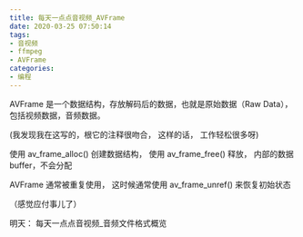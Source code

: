```yaml
---
title: 每天一点点音视频_AVFrame
date: 2020-03-25 07:50:14
tags:
- 音视频
- ffmpeg
- AVFrame
categories:
- 编程
---
```


AVFrame 是一个数据结构，存放解码后的数据，也就是原始数据（Raw Data）， 包括视频数据，音频数据。

(我发现我在这写的，根它的注释很吻合， 这样的话， 工作轻松很多呀)

使用 av_frame_alloc() 创建数据结构， 使用 av_frame_free() 释放， 内部的数据buffer，不会分配

AVFrame 通常被重复使用， 这时候通常使用 av_frame_unref() 来恢复初始状态

（感觉应付事儿了）

明天： 每天一点点音视频_音频文件格式概览
